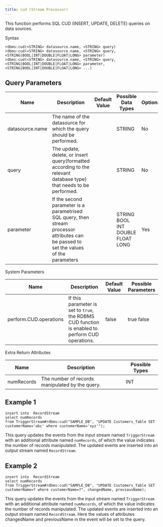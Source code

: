 ```yaml
---
title: cud (Stream Processor)
---
```


This function performs SQL CUD (INSERT, UPDATE, DELETE) queries on data sources. 

Syntax

    rdbms:cud(<STRING> datasource.name, <STRING> query)
    rdbms:cud(<STRING> datasource.name, <STRING> query, <STRING|BOOL|INT|DOUBLE|FLOAT|LONG> parameter)
    rdbms:cud(<STRING> datasource.name, <STRING> query, <STRING|BOOL|INT|DOUBLE|FLOAT|LONG> parameter, <STRING|BOOL|INT|DOUBLE|FLOAT|LONG> ...)

## Query Parameters

| Name            | Description                                                                                                                                                                                                     | Default Value | Possible Data Types               | Optional | Dynamic |
|-----------------|-----------------------------------------------------------------------------------------------------------------------------------------------------------------------------------------------------------------|---------------|-----------------------------------|----------|---------|
| datasource.name | The name of the datasource for which the query should be performed.  |               | STRING                            | No       | No      |
| query           | The update, delete, or insert query(formatted according to the relevant database type) that needs to be performed.                                                                                              |               | STRING                            | No       | Yes     |
| parameter       | If the second parameter is a parametrised SQL query, then stream processor attributes can be passed to set the values of the parameters                                                                                   |               | STRING BOOL INT DOUBLE FLOAT LONG | Yes      | Yes     |

System Parameters

| Name                   | Description                                                                                        | Default Value | Possible Parameters |
|------------------------|----------------------------------------------------------------------------------------------------|---------------|---------------------|
| perform.CUD.operations | If this parameter is set to `true`, the RDBMS CUD function is enabled to perform CUD operations. | false         | true false          |

Extra Return Attributes

| Name       | Description                                     | Possible Types |
|------------|-------------------------------------------------|----------------|
| numRecords | The number of records manipulated by the query. | INT            |

## Example 1

    insert into  RecordStream
    select numRecords
    from TriggerStream#rdbms:cud("SAMPLE_DB", "UPDATE Customers_Table SET customerName='abc' where customerName='xyz'");

This query updates the events from the input stream named
`TriggerStream` with an additional attribute named `numRecords`, of
which the value indicates the number of records manipulated. The updated
events are inserted into an output stream named `RecordStream`.

## Example 2

    insert into  RecordStream
    select numRecords
    from TriggerStream#rdbms:cud("SAMPLE_DB", "UPDATE Customers_Table SET customerName=? where customerName=?", changedName, previousName);

This query updates the events from the input stream named `TriggerStream` with an additional attribute named `numRecords`, of which the value indicates the number of records manipulated. The updated events are inserted into an output stream named `RecordStream`. Here the values of attributes changedName and previousName in the event will be set to the query.
